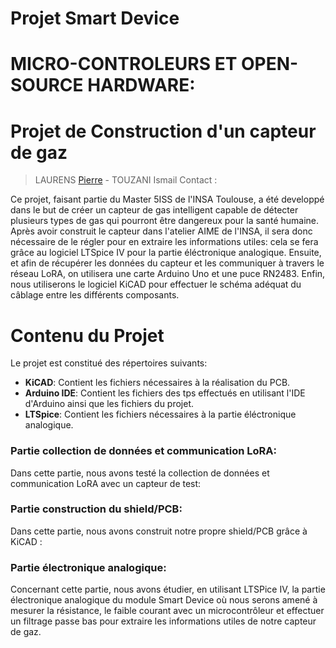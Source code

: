 
# Projet Smart Device
# MICRO-CONTROLEURS ET OPEN-SOURCE HARDWARE:
# Projet de Construction d'un capteur de gaz 
>LAURENS [Pierre](mailto:plaurens@etud.insa-toulouse.fr) - TOUZANI Ismail 
Contact : 


Ce projet, faisant partie du Master 5ISS de l'INSA Toulouse, a été developpé dans le but de créer un capteur de gas intelligent capable de détecter plusieurs types de gas qui pourront être dangereux pour la santé humaine.
Après avoir construit le capteur dans l'atelier AIME de l'INSA, il sera donc nécessaire de le régler pour en extraire les informations utiles: cela se fera grâce au logiciel LTSpice IV pour la partie éléctronique analogique. Ensuite, et afin de récupérer les données du capteur et les communiquer à travers le réseau LoRA, on utilisera une carte Arduino Uno et une puce RN2483. Enfin, nous utiliserons le logiciel KiCAD pour effectuer le schéma adéquat du câblage entre les différents composants.

# Contenu du Projet
Le projet est constitué des répertoires suivants:
-   **KiCAD**: Contient les fichiers nécessaires à la réalisation du PCB.
-   **Arduino IDE**: Contient les fichiers des tps effectués en utilisant l'IDE d'Arduino ainsi que les fichiers du projet.
-   **LTSpice**: Contient les fichiers nécessaires à la partie éléctronique analogique.

  
### Partie collection de données et communication LoRA: 
Dans cette partie, nous avons testé la collection de données et communication LoRA avec un capteur de test:
### Partie construction du shield/PCB: 
Dans cette partie, nous avons construit notre propre shield/PCB grâce à KiCAD :
### Partie électronique analogique: 
Concernant cette partie, nous avons étudier, en utilisant LTSPice IV, la partie électronique analogique du module Smart Device où nous serons amené à mesurer la résistance, le faible courant avec un microcontrôleur et effectuer un filtrage passe bas pour extraire les informations utiles de notre capteur de gaz. 